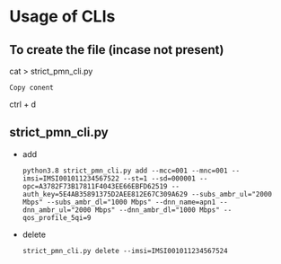 # Usage of CLIs

## To create the file (incase not present)

cat > strict_pmn_cli.py
```
Copy conent
```
ctrl + d

## strict_pmn_cli.py
- add
  ```
  python3.8 strict_pmn_cli.py add --mcc=001 --mnc=001 --imsi=IMSI001011234567522 --st=1 --sd=000001 --opc=A3782F73B17811F4043EE66EBFD62519 --auth_key=5E4AB35891375D2AEE812E67C309A629 --subs_ambr_ul="2000 Mbps" --subs_ambr_dl="1000 Mbps" --dnn_name=apn1 --dnn_ambr_ul="2000 Mbps" --dnn_ambr_dl="1000 Mbps" --qos_profile_5qi=9
  ```
- delete
  ```
  strict_pmn_cli.py delete --imsi=IMSI001011234567524
  ```
